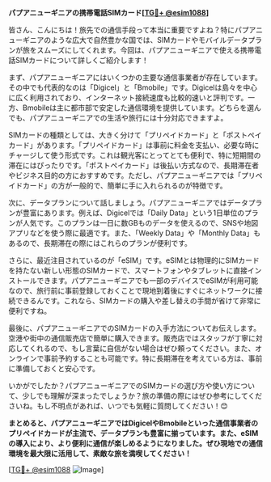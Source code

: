 **パプアニューギニアの携帯電話SIMカード[[TG💪+ @esim1088](https://t.me/s/esim1088)]**

皆さん、こんにちは！旅先での通信手段って本当に重要ですよね？特にパプアニューギニアのような広大で自然豊かな国では、SIMカードやモバイルデータプランが旅をスムーズにしてくれます。今回は、パプアニューギニアで使える携帯電話SIMカードについて詳しくご紹介します！

まず、パプアニューギニアにはいくつかの主要な通信事業者が存在しています。その中でも代表的なのは「Digicel」と「Bmobile」です。Digicelは島々を中心に広く利用されており、インターネット接続速度も比較的速いと評判です。一方、Bmobileは主に都市部で安定した通信環境を提供しています。どちらを選んでも、パプアニューギニアでの生活や旅行には十分対応できますよ。

SIMカードの種類としては、大きく分けて「プリペイドカード」と「ポストペイカード」があります。「プリペイドカード」は事前に料金を支払い、必要な時にチャージして使う形式です。これは観光客にとってとても便利で、特に短期間の滞在にはぴったりです。「ポストペイカード」は後払い方式なので、長期滞在者やビジネス目的の方におすすめです。ただし、パプアニューギニアでは「プリペイドカード」の方が一般的で、簡単に手に入れられるのが特徴です。

次に、データプランについて話しましょう。パプアニューギニアではデータプランが豊富にあります。例えば、Digicelでは「Daily Data」という1日単位のプランが人気です。このプランは一日に数GBものデータを使えるので、SNSや地図アプリなどを使う際に最適です。また、「Weekly Data」や「Monthly Data」もあるので、長期滞在の際にはこれらのプランが便利です。

さらに、最近注目されているのが「eSIM」です。eSIMとは物理的にSIMカードを持たない新しい形態のSIMカードで、スマートフォンやタブレットに直接インストールできます。パプアニューギニアでも一部のデバイスでeSIMが利用可能なので、旅行前に事前登録しておくことで現地到着後にすぐにネットワークに接続できるんです。これなら、SIMカードの購入や差し替えの手間が省けて非常に便利ですね。

最後に、パプアニューギニアでのSIMカードの入手方法についてお伝えします。空港や街中の通信販売店で簡単に購入できます。販売店ではスタッフが丁寧に対応してくれるので、もし言葉に自信がない場合はぜひ頼ってください。また、オンラインで事前予約することも可能です。特に長期滞在を考えている方は、事前に準備しておくと安心です。

いかがでしたか？パプアニューギニアでのSIMカードの選び方や使い方について、少しでも理解が深まったでしょうか？旅の準備の際にはぜひ参考にしてくださいね。もし不明点があれば、いつでも気軽に質問してください！😊

**まとめると、パプアニューギニアではDigicelやBmobileといった通信事業者のプリペイドカードが主流で、データプランも豊富に揃っています。また、eSIMの導入により、より便利に通信が楽しめるようになりました。ぜひ現地での通信環境を最大限に活用して、素敵な旅を満喫してください！**

[[TG💪+ @esim1088](https://t.me/s/esim1088) ![Image](https://i.postimg.cc/Y0z9fWf4/image.png)]